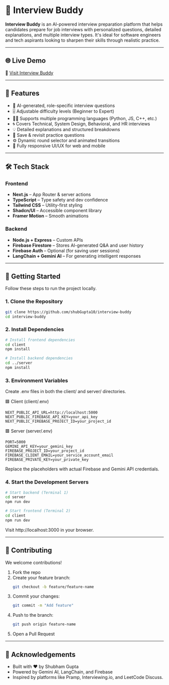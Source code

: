 # 🤖 Interview Buddy

**Interview Buddy** is an AI-powered interview preparation platform that helps candidates prepare for job interviews with personalized questions, detailed explanations, and multiple interview types. It's ideal for software engineers and tech aspirants looking to sharpen their skills through realistic practice.

---

## 🌐 Live Demo

🔗 [Visit Interview Buddy](https://interviewbuddy-platform.vercel.app)  

---

## 📌 Features

- 🧠 AI-generated, role-specific interview questions
- 🎚️ Adjustable difficulty levels (Beginner to Expert)
- 🧑‍💻 Supports multiple programming languages (Python, JS, C++, etc.)
- 🌀 Covers Technical, System Design, Behavioral, and HR interviews
- 💡 Detailed explanations and structured breakdowns
- 💾 Save & revisit practice questions
- ⚙️ Dynamic round selector and animated transitions
- 📱 Fully responsive UI/UX for web and mobile

---

## 🛠️ Tech Stack

### Frontend

- **Next.js** – App Router & server actions
- **TypeScript** – Type safety and dev confidence
- **Tailwind CSS** – Utility-first styling
- **Shadcn/UI** – Accessible component library
- **Framer Motion** – Smooth animations

### Backend

- **Node.js + Express** – Custom APIs
- **Firebase Firestore** – Stores AI-generated Q&A and user history
- **Firebase Auth** – Optional (for saving user sessions)
- **LangChain + Gemini AI** – For generating intelligent responses

---

## 🚀 Getting Started

Follow these steps to run the project locally.

### 1. Clone the Repository

```bash
git clone https://github.com/shubGupta10/interview-buddy
cd interview-buddy
```

### 2. Install Dependencies

```bash
# Install frontend dependencies
cd client
npm install

# Install backend dependencies
cd ../server
npm install
```

### 3. Environment Variables

Create .env files in both the client/ and server/ directories.

🟦 Client (client/.env)
```env
NEXT_PUBLIC_API_URL=http://localhost:5000
NEXT_PUBLIC_FIREBASE_API_KEY=your_api_key
NEXT_PUBLIC_FIREBASE_PROJECT_ID=your_project_id
```

🟥 Server (server/.env)
```env
PORT=5000
GEMINI_API_KEY=your_gemini_key
FIREBASE_PROJECT_ID=your_project_id
FIREBASE_CLIENT_EMAIL=your_service_account_email
FIREBASE_PRIVATE_KEY=your_private_key
```

Replace the placeholders with actual Firebase and Gemini API credentials.

### 4. Start the Development Servers

```bash
# Start backend (Terminal 1)
cd server
npm run dev

# Start frontend (Terminal 2)
cd client
npm run dev
```

Visit http://localhost:3000 in your browser.

---


## 🤝 Contributing

We welcome contributions!

1. Fork the repo
2. Create your feature branch:
   ```bash
   git checkout -b feature/feature-name
   ```
3. Commit your changes:
   ```bash
   git commit -m "Add feature"
   ```
4. Push to the branch:
   ```bash
   git push origin feature-name
   ```
5. Open a Pull Request

---


## 🙌 Acknowledgements

- Built with ❤️ by Shubham Gupta
- Powered by Gemini AI, LangChain, and Firebase
- Inspired by platforms like Pramp, Interviewing.io, and LeetCode Discuss.
